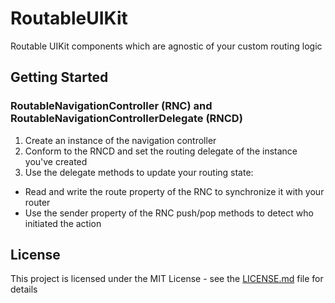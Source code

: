 # RoutableUIKit
Routable UIKit components which are agnostic of your custom routing logic
## Getting Started
### RoutableNavigationController (RNC) and RoutableNavigationControllerDelegate (RNCD)
1. Create an instance of the navigation controller
2. Conform to the RNCD and set the routing delegate of the instance you've created
3. Use the delegate methods to update your routing state:
- Read and write the route property of the RNC to synchronize it with your router
- Use the sender property of the RNC push/pop methods to detect who initiated the action
## License
This project is licensed under the MIT License - see the [LICENSE.md](LICENSE.md) file for details
